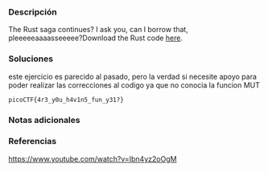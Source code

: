 ### Descripción 
The Rust saga continues? I ask you, can I borrow that, pleeeeeaaaasseeeee?Download the Rust code [here](https://challenge-files.picoctf.net/c_verbal_sleep/babfbee79718a6363826ba86300173ffde6d81577e9dd07d4130c53a7eecf6c3/fixme2.tar.gz).

### Soluciones
este ejercicio es parecido al pasado, pero la verdad si necesite apoyo para poder realizar las correcciones al codigo ya que no conocia la funcion MUT

```
picoCTF{4r3_y0u_h4v1n5_fun_y31?}
```
### Notas adicionales 


### Referencias 
https://www.youtube.com/watch?v=Ibn4yz2oOgM